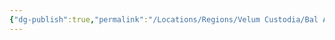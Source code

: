 ```yaml
---
{"dg-publish":true,"permalink":"/Locations/Regions/Velum Custodia/Bal Ascetica/Settlements/Bryn Chalice/Bryn Chalice/"}
---
```


